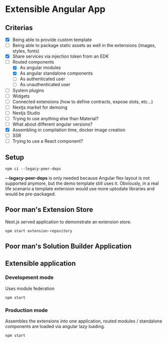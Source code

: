 # Extensible Angular App

## Criterias

- [x] Being able to provide custom template
- [ ] Being able to package static assets as well in the extensions (images, styles, fonts)
- [x] Share services via injection token from an EDK
- [ ] Routed components
  - [x] As angular modules
  - [x] As angular standalone components
  - [ ] As authenticated user
  - [ ] As unauthenticated user 
- [ ] System plugins
- [ ] Widgets
- [ ] Connected extensions (how to define contracts, expose slots, etc...)
- [ ] Nextjs market for demoing
- [ ] Nextjs Studio
- [ ] Trying to use anything else than Material?
- [ ] What about different angular versions?
- [x] Assembling in compilation time, docker image creation
- [ ] SSR
- [ ] Trying to use a React component?

## Setup

```
npm ci --legacy-peer-deps
```

**--legacy-peer-deps** is only needed because Angular flex layout is not supported anymore, but the demo template still uses it. Obviously, in a real life scenario a template extension would use more uptodate libraries and would be pre-packaged.

## Poor man's Extension Store

Next.js served application to demonstrate an extension store. 

```
npm start extension-repository
```

## Poor man's Solution Builder Application 

## Extensible application

### Development mode

Uses module federation

```
npm start
```

### Production mode

Assembles the extensions into one application, routed modules / standalone components are loaded via angular lazy loading.

```
npm start
```
